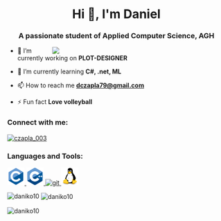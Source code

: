 <h1 align="center">Hi 👋, I'm Daniel</h1>
<h3 align="center">A passionate student of Applied Computer Science, AGH</h3>

<img align="right" src="https://media.giphy.com/media/xT8qBhrlNooHBYR9f2/giphy.gif" width="400">

- 🔭 I’m currently working on **PLOT-DESIGNER**

- 🌱 I’m currently learning **C#, .net, ML**

- 📫 How to reach me **dczapla79@gmail.com**

- ⚡ Fun fact **Love volleyball**

<h3 align="left">Connect with me:</h3>
<p align="left">
<a href="https://instagram.com/czapla_003" target="blank"><img align="center" src="https://raw.githubusercontent.com/rahuldkjain/github-profile-readme-generator/master/src/images/icons/Social/instagram.svg" alt="czapla_003" height="30" width="40" /></a>
</p>

<h3 align="left">Languages and Tools:</h3>
<p align="left"> <a href="https://www.cprogramming.com/" target="_blank" rel="noreferrer"> <img src="https://raw.githubusercontent.com/devicons/devicon/master/icons/c/c-original.svg" alt="c" width="40" height="40"/> </a> <a href="https://www.w3schools.com/cpp/" target="_blank" rel="noreferrer"> <img src="https://raw.githubusercontent.com/devicons/devicon/master/icons/cplusplus/cplusplus-original.svg" alt="cplusplus" width="40" height="40"/> </a> <a href="https://git-scm.com/" target="_blank" rel="noreferrer"> <img src="https://www.vectorlogo.zone/logos/git-scm/git-scm-icon.svg" alt="git" width="40" height="40"/> </a> <a href="https://www.linux.org/" target="_blank" rel="noreferrer"> <img src="https://raw.githubusercontent.com/devicons/devicon/master/icons/linux/linux-original.svg" alt="linux" width="40" height="40"/> </a> </p>

<p><img align="left" src="https://github-readme-stats.vercel.app/api/top-langs?username=daniko10&show_icons=true&locale=en&layout=compact" alt="daniko10" /></p>

<p>&nbsp;<img align="center" src="https://github-readme-stats.vercel.app/api?username=daniko10&show_icons=true&locale=en" alt="daniko10" /></p>

<p><img align="center" src="https://github-readme-streak-stats.herokuapp.com/?user=daniko10&" alt="daniko10" /></p>
